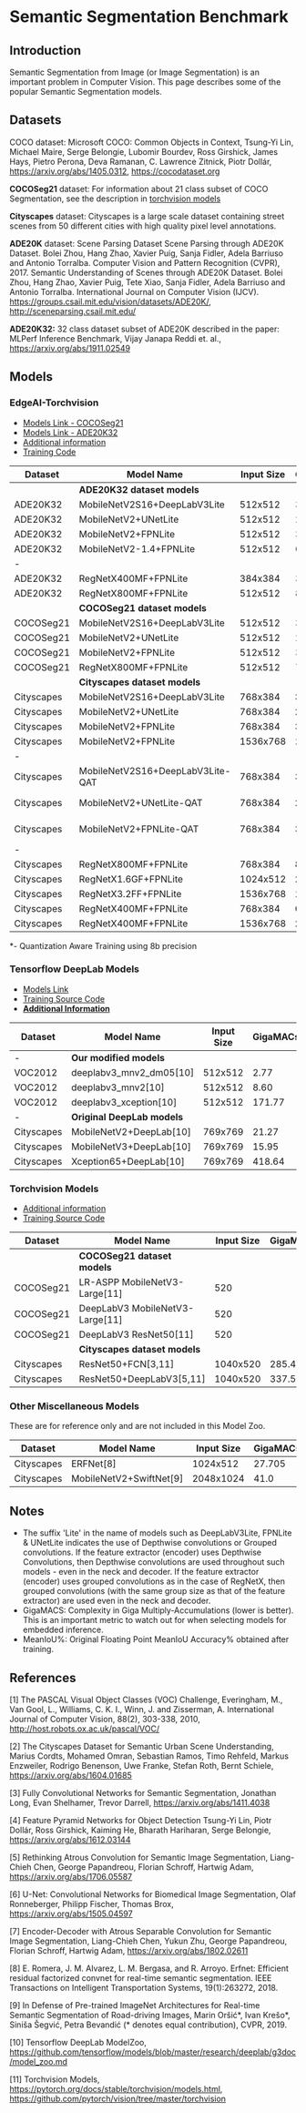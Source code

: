 # Semantic Segmentation  Benchmark


## Introduction
Semantic Segmentation from Image (or Image Segmentation) is an important problem in Computer Vision. This page describes some of the popular Semantic Segmentation models.


## Datasets

COCO dataset: Microsoft COCO: Common Objects in Context, Tsung-Yi Lin, Michael Maire, Serge Belongie, Lubomir Bourdev, Ross Girshick, James Hays, Pietro Perona, Deva Ramanan, C. Lawrence Zitnick, Piotr Dollár, https://arxiv.org/abs/1405.0312, https://cocodataset.org 

**COCOSeg21** dataset: For information about 21 class subset of COCO Segmentation, see the description in [torchvision models](https://pytorch.org/vision/stable/models.html) 

**Cityscapes** dataset: Cityscapes is a large scale dataset containing street scenes from 50 different cities with high quality pixel level annotations.

**ADE20K** dataset: Scene Parsing Dataset Scene Parsing through ADE20K Dataset. Bolei Zhou, Hang Zhao, Xavier Puig, Sanja Fidler, Adela Barriuso and Antonio Torralba. Computer Vision and Pattern Recognition (CVPR), 2017. Semantic Understanding of Scenes through ADE20K Dataset. Bolei Zhou, Hang Zhao, Xavier Puig, Tete Xiao, Sanja Fidler, Adela Barriuso and Antonio Torralba. International Journal on Computer Vision (IJCV). https://groups.csail.mit.edu/vision/datasets/ADE20K/, http://sceneparsing.csail.mit.edu/

**ADE20K32:** 32 class dataset subset of ADE20K described in the paper: MLPerf Inference Benchmark, Vijay Janapa Reddi et. al., https://arxiv.org/abs/1911.02549


## Models

### EdgeAI-Torchvision
- [Models Link - COCOSeg21](./cocoseg21/edgeai-tv/)
- [Models Link - ADE20K32](./ade20k32/edgeai-tv/)
- [Additional information](https://github.com/TexasInstruments/edgeai-torchvision/blob/master/docs/pixel2pixel/Semantic_Segmentation.md)
- [Training Code](https://github.com/TexasInstruments/edgeai-torchvision)


|Dataset    |Model Name                     |Input Size |GigaMACs  |MeanIoU%       |Available|Notes |
|-----------|------------------------------ |-----------|----------|---------------|---------|------|
|           |**ADE20K32 dataset models**
|ADE20K32   |MobileNetV2S16+DeepLabV3Lite   |512x512    |3.28      |51.01          |Y        |      | 
|ADE20K32   |MobileNetV2+UNetLite           |512x512    |2.427     |49.95          |Y        |      |
|ADE20K32   |MobileNetV2+FPNLite            |512x512    |3.481     |50.72          |Y        |      |
|ADE20K32   |MobileNetV2-1.4+FPNLite        |512x512    |6.646     |52.93          |Y        |      |
|- 
|ADE20K32   |RegNetX400MF+FPNLite           |384x384    |3.1526    |51.03          |Y        |      |
|ADE20K32   |RegNetX800MF+FPNLite           |512x512    |8.0683    |53.29          |Y        |      |
|           |**COCOSeg21 dataset models**
|COCOSeg21  |MobileNetV2S16+DeepLabV3Lite   |512x512    |3.161     |57.77          |Y        |      | 
|COCOSeg21  |MobileNetV2+UNetLite           |512x512    |2.009     |57.01          |         |      | 
|COCOSeg21  |MobileNetV2+FPNLite            |512x512    |3.357     |               |         |      | 
|COCOSeg21  |RegNetX800MF+FPNLite           |512x512    |7.864     |61.15          |Y        |      | 
|           |**Cityscapes dataset models**
|Cityscapes |MobileNetV2S16+DeepLabV3Lite   |768x384    |**3.54**  |**69.13**      |         |      |
|Cityscapes |MobileNetV2+UNetLite           |768x384    |**2.20**  |**68.94**      |         |      |
|Cityscapes |MobileNetV2+FPNLite            |768x384    |**3.84**  |**70.39**      |         |      |
|Cityscapes |MobileNetV2+FPNLite            |1536x768   |**15.07** |**74.61**      |         |      |
|-
|Cityscapes |MobileNetV2S16+DeepLabV3Lite-QAT |768x384  |**3.54**  |**68.77**      |         |QAT* model |
|Cityscapes |MobileNetV2+UNetLite-QAT         |768x384  |**2.20**  |**68.18**      |         |QAT* model |
|Cityscapes |MobileNetV2+FPNLite-QAT          |768x384  |**3.84**  |**69.88**      |         |QAT* model |
|-
|Cityscapes |RegNetX800MF+FPNLite           |768x384    |**8.84**  |**72.01**      |         |      |
|Cityscapes |RegNetX1.6GF+FPNLite           |1024x512   |**24.29** |**75.84**      |         |      |
|Cityscapes |RegNetX3.2FF+FPNLite           |1536x768   |**111.16**|**78.90**      |         |      |
|Cityscapes |RegNetX400MF+FPNLite           |768x384    |**6.09**  |**68.03**      |         |      |
|Cityscapes |RegNetX400MF+FPNLite           |1536x768   |**24.37** |**73.96**      |         |      |

*- Quantization Aware Training using 8b precision


### Tensorflow DeepLab Models
- [Models Link](./voc2012/tf1-models/)
- [Training Source Code](https://github.com/tensorflow/models/tree/master/research/deeplab)
- [**Additional Information**](./utils/tf-deeplab)

|Dataset    |Model Name                     |Input Size |GigaMACs  |MeanIoU%    |Available|Notes |
|---------- |------------------------------ |-----------|----------|------------|---------|------|
|-          |**Our modified models**
|VOC2012    |deeplabv3_mnv2_dm05[10]        |512x512    |2.77      |66.94       |Y        |      |
|VOC2012    |deeplabv3_mnv2[10]             |512x512    |8.60      |72.66       |Y        |      |
|VOC2012    |deeplabv3_xception[10]         |512x512    |171.77    |81.74       |         |      |
|-          |**Original DeepLab models**
|Cityscapes |MobileNetV2+DeepLab[10]        |769x769    |21.27     |70.71       |         |      |
|Cityscapes |MobileNetV3+DeepLab[10]        |769x769    |15.95     |72.41       |         |      |
|Cityscapes |Xception65+DeepLab[10]         |769x769    |418.64    |78.79       |         |      |


### Torchvision Models
- [Additional information](https://pytorch.org/vision/stable/models.html)
- [Training Source Code](https://github.com/pytorch/vision/tree/master/references)

|Dataset    |Model Name                     |Input Size |GigaMACs  |MeanIoU%       |Available|Notes |
|---------- |-------------------------------|-----------|----------|---------------|---------|------|
|           |**COCOSeg21 dataset models**
|COCOSeg21  |LR-ASPP MobileNetV3-Large[11]  |520        |          |57.9           |         |      |
|COCOSeg21  |DeepLabV3 MobileNetV3-Large[11]|520        |          |60.3           |         |      |
|COCOSeg21  |DeepLabV3 ResNet50[11]         |520        |          |66.4           |         |      |
|           |**Cityscapes dataset models**
|Cityscapes |ResNet50+FCN[3,11]             |1040x520   |285.4     |71.6           |         |      |
|Cityscapes |ResNet50+DeepLabV3[5,11]       |1040x520   |337.5     |73.5           |         |      |


### Other Miscellaneous Models
These are for reference only and are not included in this Model Zoo.

|Dataset    |Model Name                    |Input Size  |GigaMACs  |MeanIoU%       |Available|Notes |
|-----------|------------------------------|------------|----------|---------------|---------|------|
|Cityscapes |ERFNet[8]                     |1024x512    |27.705    |69.7           |         |      |
|Cityscapes |MobileNetV2+SwiftNet[9]       |2048x1024   |41.0      |75.3           |         |      |


## Notes
- The suffix 'Lite' in the name of models such as DeepLabV3Lite, FPNLite & UNetLite indicates the use of Depthwise convolutions or Grouped convolutions. If the feature extractor (encoder) uses Depthwise Convolutions, then Depthwise convolutions are used throughout such models - even in the neck and decoder. If the feature extractor (encoder) uses grouped convolutions as in the case of RegNetX, then grouped convolutions (with the same group size as that of the feature extractor) are used even in the neck and decoder.<br>
- GigaMACS: Complexity in Giga Multiply-Accumulations (lower is better). This is an important metric to watch out for when selecting models for embedded inference.<br>
- MeanIoU%: Original Floating Point MeanIoU Accuracy% obtained after training.<br>


## References

[1] The PASCAL Visual Object Classes (VOC) Challenge, Everingham, M., Van Gool, L., Williams, C. K. I., Winn, J. and Zisserman, A.
International Journal of Computer Vision, 88(2), 303-338, 2010, http://host.robots.ox.ac.uk/pascal/VOC/

[2] The Cityscapes Dataset for Semantic Urban Scene Understanding, Marius Cordts, Mohamed Omran, Sebastian Ramos, Timo Rehfeld, Markus Enzweiler, Rodrigo Benenson, Uwe Franke, Stefan Roth, Bernt Schiele, https://arxiv.org/abs/1604.01685

[3] Fully Convolutional Networks for Semantic Segmentation, Jonathan Long, Evan Shelhamer, Trevor Darrell, https://arxiv.org/abs/1411.4038

[4] Feature Pyramid Networks for Object Detection Tsung-Yi Lin, Piotr Dollár, Ross Girshick, Kaiming He, Bharath Hariharan, Serge Belongie, https://arxiv.org/abs/1612.03144

[5] Rethinking Atrous Convolution for Semantic Image Segmentation, Liang-Chieh Chen, George Papandreou, Florian Schroff, Hartwig Adam, https://arxiv.org/abs/1706.05587

[6] U-Net: Convolutional Networks for Biomedical Image Segmentation, Olaf Ronneberger, Philipp Fischer, Thomas Brox, https://arxiv.org/abs/1505.04597

[7] Encoder-Decoder with Atrous Separable Convolution for Semantic Image Segmentation, Liang-Chieh Chen, Yukun Zhu, George Papandreou, Florian Schroff, Hartwig Adam, https://arxiv.org/abs/1802.02611

[8] E. Romera, J. M. Alvarez, L. M. Bergasa, and R. Arroyo. Erfnet: Efficient residual factorized convnet for real-time semantic segmentation. IEEE Transactions
on Intelligent Transportation Systems, 19(1):263272, 2018.

[9] In Defense of Pre-trained ImageNet Architectures for Real-time Semantic Segmentation of Road-driving Images, Marin Oršić*, Ivan Krešo*, Siniša Šegvić, Petra Bevandić (* denotes equal contribution), CVPR, 2019.

[10] Tensorflow DeepLab ModelZoo, https://github.com/tensorflow/models/blob/master/research/deeplab/g3doc/model_zoo.md

[11] Torchvision Models, https://pytorch.org/docs/stable/torchvision/models.html, https://github.com/pytorch/vision/tree/master/torchvision

